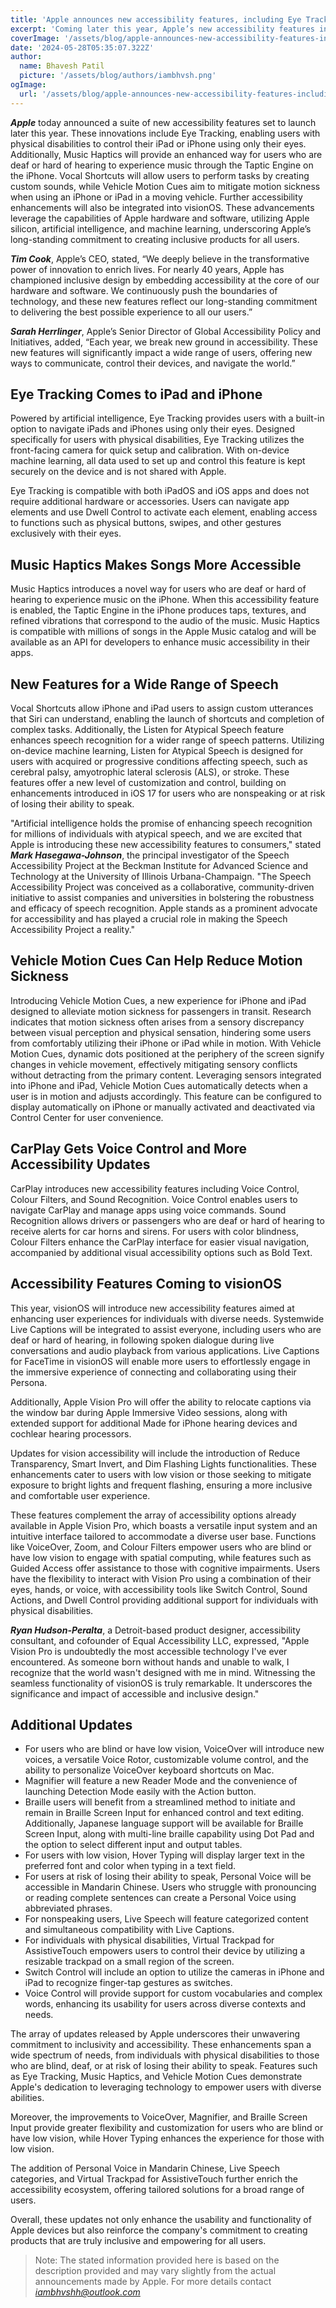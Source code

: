 ```yaml
---
title: 'Apple announces new accessibility features, including Eye Tracking, Music Haptics, and Vocal Shortcuts'
excerpt: 'Coming later this year, Apple’s new accessibility features include Eye Tracking, a way for users to navigate iPad and iPhone with just their eyes.'
coverImage: '/assets/blog/apple-announces-new-accessibility-features-including-eye-tracking/thumbnail.jpg'
date: '2024-05-28T05:35:07.322Z'
author:
  name: Bhavesh Patil
  picture: '/assets/blog/authors/iambhvsh.png'
ogImage:
  url: '/assets/blog/apple-announces-new-accessibility-features-including-eye-tracking/thumbnail.jpg'
---
```


***Apple*** today announced a suite of new accessibility features set to launch later this year. These innovations include Eye Tracking, enabling users with physical disabilities to control their iPad or iPhone using only their eyes. Additionally, Music Haptics will provide an enhanced way for users who are deaf or hard of hearing to experience music through the Taptic Engine on the iPhone. Vocal Shortcuts will allow users to perform tasks by creating custom sounds, while Vehicle Motion Cues aim to mitigate motion sickness when using an iPhone or iPad in a moving vehicle. Further accessibility enhancements will also be integrated into visionOS. These advancements leverage the capabilities of Apple hardware and software, utilizing Apple silicon, artificial intelligence, and machine learning, underscoring Apple’s long-standing commitment to creating inclusive products for all users.

***Tim Cook***, Apple’s CEO, stated, “We deeply believe in the transformative power of innovation to enrich lives. For nearly 40 years, Apple has championed inclusive design by embedding accessibility at the core of our hardware and software. We continuously push the boundaries of technology, and these new features reflect our long-standing commitment to delivering the best possible experience to all our users.”

***Sarah Herrlinger***, Apple’s Senior Director of Global Accessibility Policy and Initiatives, added, “Each year, we break new ground in accessibility. These new features will significantly impact a wide range of users, offering new ways to communicate, control their devices, and navigate the world.”

## Eye Tracking Comes to iPad and iPhone

Powered by artificial intelligence, Eye Tracking provides users with a built-in option to navigate iPads and iPhones using only their eyes. Designed specifically for users with physical disabilities, Eye Tracking utilizes the front-facing camera for quick setup and calibration. With on-device machine learning, all data used to set up and control this feature is kept securely on the device and is not shared with Apple.

Eye Tracking is compatible with both iPadOS and iOS apps and does not require additional hardware or accessories. Users can navigate app elements and use Dwell Control to activate each element, enabling access to functions such as physical buttons, swipes, and other gestures exclusively with their eyes.

## Music Haptics Makes Songs More Accessible

Music Haptics introduces a novel way for users who are deaf or hard of hearing to experience music on the iPhone. When this accessibility feature is enabled, the Taptic Engine in the iPhone produces taps, textures, and refined vibrations that correspond to the audio of the music. Music Haptics is compatible with millions of songs in the Apple Music catalog and will be available as an API for developers to enhance music accessibility in their apps.

## New Features for a Wide Range of Speech

Vocal Shortcuts allow iPhone and iPad users to assign custom utterances that Siri can understand, enabling the launch of shortcuts and completion of complex tasks. Additionally, the Listen for Atypical Speech feature enhances speech recognition for a wider range of speech patterns. Utilizing on-device machine learning, Listen for Atypical Speech is designed for users with acquired or progressive conditions affecting speech, such as cerebral palsy, amyotrophic lateral sclerosis (ALS), or stroke. These features offer a new level of customization and control, building on enhancements introduced in iOS 17 for users who are nonspeaking or at risk of losing their ability to speak.

"Artificial intelligence holds the promise of enhancing speech recognition for millions of individuals with atypical speech, and we are excited that Apple is introducing these new accessibility features to consumers," stated ***Mark Hasegawa-Johnson***, the principal investigator of the Speech Accessibility Project at the Beckman Institute for Advanced Science and Technology at the University of Illinois Urbana-Champaign. "The Speech Accessibility Project was conceived as a collaborative, community-driven initiative to assist companies and universities in bolstering the robustness and efficacy of speech recognition. Apple stands as a prominent advocate for accessibility and has played a crucial role in making the Speech Accessibility Project a reality."

## Vehicle Motion Cues Can Help Reduce Motion Sickness

Introducing Vehicle Motion Cues, a new experience for iPhone and iPad designed to alleviate motion sickness for passengers in transit. Research indicates that motion sickness often arises from a sensory discrepancy between visual perception and physical sensation, hindering some users from comfortably utilizing their iPhone or iPad while in motion. With Vehicle Motion Cues, dynamic dots positioned at the periphery of the screen signify changes in vehicle movement, effectively mitigating sensory conflicts without detracting from the primary content. Leveraging sensors integrated into iPhone and iPad, Vehicle Motion Cues automatically detects when a user is in motion and adjusts accordingly. This feature can be configured to display automatically on iPhone or manually activated and deactivated via Control Center for user convenience.

## CarPlay Gets Voice Control and More Accessibility Updates

CarPlay introduces new accessibility features including Voice Control, Colour Filters, and Sound Recognition. Voice Control enables users to navigate CarPlay and manage apps using voice commands. Sound Recognition allows drivers or passengers who are deaf or hard of hearing to receive alerts for car horns and sirens. For users with color blindness, Colour Filters enhance the CarPlay interface for easier visual navigation, accompanied by additional visual accessibility options such as Bold Text.

## Accessibility Features Coming to visionOS

This year, visionOS will introduce new accessibility features aimed at enhancing user experiences for individuals with diverse needs. Systemwide Live Captions will be integrated to assist everyone, including users who are deaf or hard of hearing, in following spoken dialogue during live conversations and audio playback from various applications. Live Captions for FaceTime in visionOS will enable more users to effortlessly engage in the immersive experience of connecting and collaborating using their Persona.

Additionally, Apple Vision Pro will offer the ability to relocate captions via the window bar during Apple Immersive Video sessions, along with extended support for additional Made for iPhone hearing devices and cochlear hearing processors.

Updates for vision accessibility will include the introduction of Reduce Transparency, Smart Invert, and Dim Flashing Lights functionalities. These enhancements cater to users with low vision or those seeking to mitigate exposure to bright lights and frequent flashing, ensuring a more inclusive and comfortable user experience.

These features complement the array of accessibility options already available in Apple Vision Pro, which boasts a versatile input system and an intuitive interface tailored to accommodate a diverse user base. Functions like VoiceOver, Zoom, and Colour Filters empower users who are blind or have low vision to engage with spatial computing, while features such as Guided Access offer assistance to those with cognitive impairments. Users have the flexibility to interact with Vision Pro using a combination of their eyes, hands, or voice, with accessibility tools like Switch Control, Sound Actions, and Dwell Control providing additional support for individuals with physical disabilities.

***Ryan Hudson-Peralta***, a Detroit-based product designer, accessibility consultant, and cofounder of Equal Accessibility LLC, expressed, "Apple Vision Pro is undoubtedly the most accessible technology I've ever encountered. As someone born without hands and unable to walk, I recognize that the world wasn't designed with me in mind. Witnessing the seamless functionality of visionOS is truly remarkable. It underscores the significance and impact of accessible and inclusive design."

## Additional Updates

- For users who are blind or have low vision, VoiceOver will introduce new voices, a versatile Voice Rotor, customizable volume control, and the ability to personalize VoiceOver keyboard shortcuts on Mac.
- Magnifier will feature a new Reader Mode and the convenience of launching Detection Mode easily with the Action button.
- Braille users will benefit from a streamlined method to initiate and remain in Braille Screen Input for enhanced control and text editing. Additionally, Japanese language support will be available for Braille Screen Input, along with multi-line braille capability using Dot Pad and the option to select different input and output tables.
- For users with low vision, Hover Typing will display larger text in the preferred font and color when typing in a text field.
- For users at risk of losing their ability to speak, Personal Voice will be accessible in Mandarin Chinese. Users who struggle with pronouncing or reading complete sentences can create a Personal Voice using abbreviated phrases.
- For nonspeaking users, Live Speech will feature categorized content and simultaneous compatibility with Live Captions.
- For individuals with physical disabilities, Virtual Trackpad for AssistiveTouch empowers users to control their device by utilizing a resizable trackpad on a small region of the screen.
- Switch Control will include an option to utilize the cameras in iPhone and iPad to recognize finger-tap gestures as switches.
- Voice Control will provide support for custom vocabularies and complex words, enhancing its usability for users across diverse contexts and needs.

The array of updates released by Apple underscores their unwavering commitment to inclusivity and accessibility. These enhancements span a wide spectrum of needs, from individuals with physical disabilities to those who are blind, deaf, or at risk of losing their ability to speak. Features such as Eye Tracking, Music Haptics, and Vehicle Motion Cues demonstrate Apple's dedication to leveraging technology to empower users with diverse abilities.

Moreover, the improvements to VoiceOver, Magnifier, and Braille Screen Input provide greater flexibility and customization for users who are blind or have low vision, while Hover Typing enhances the experience for those with low vision.

The addition of Personal Voice in Mandarin Chinese, Live Speech categories, and Virtual Trackpad for AssistiveTouch further enrich the accessibility ecosystem, offering tailored solutions for a broad range of users.

Overall, these updates not only enhance the usability and functionality of Apple devices but also reinforce the company's commitment to creating products that are truly inclusive and empowering for all users.


> Note: The stated information provided here is based on the description provided and may vary slightly from the actual announcements made by Apple. For more details contact [*iambhvshh@outlook.com*](mailto:iambhvshh@outlook.com)
